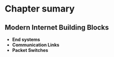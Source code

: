 # Chapter sumary

## Modern Internet Building Blocks
*	**End systems**
*  **Communication Links**
*  **Packet Switches**

